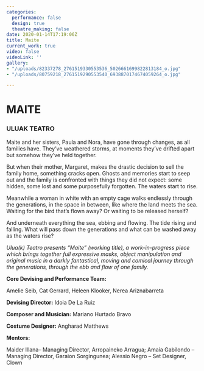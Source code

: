 ```yaml
---
categories:
  performance: false
  design: true
  theatre_making: false
date: 2020-01-14T17:19:06Z
title: Maite
current_work: true
video: false
videoLink: ''
gallery:
- "/uploads/82337278_2761519330553536_5026661699822813184_o.jpg"
- "/uploads/80759218_2761519290553540_6938870174674059264_o.jpg"

---
```

# MAITE

### **ULUAK TEATRO**

Maite and her sisters, Paula and Nora, have gone through changes, as all families have. They’ve weathered storms, at moments they’ve drifted apart but somehow they’ve held together.

But when their mother, Margaret, makes the drastic decision to sell the family home, something cracks open. Ghosts and memories start to seep out and the family is confronted with things they did not expect: some hidden, some lost and some purposefully forgotten. The waters start to rise.

Meanwhile a woman in white with an empty cage walks endlessly through the generations, in the space in between, like where the land meets the sea. Waiting for the bird that’s flown away? Or waiting to be released herself?

And underneath everything the sea, ebbing and flowing. The tide rising and falling. What will pass down the generations and what can be washed away as the waters rise?

_Ulua(k) Teatro presents “Maite” (working title), a work-in-progress piece which brings together full expressive masks, object manipulation and original music in a darkly fantastical, moving and comical journey through the generations, through the ebb and flow of one family._

**Core Devising and Performance Team:**

Amelie Seib, Cat Gerrard, Heleen Klooker, Nerea Ariznabarreta

**Devising Director:** Idoia De La Ruiz

**Composer and Musician:** Mariano Hurtado Bravo

**Costume Designer:** Angharad Matthews

**Mentors:**

Maider Illana– Managing Director, Arropaineko Arragua; Amaia Gabilondo – Managing Director, Garaion Sorgingunea; Alessio Negro – Set Designer, Clown